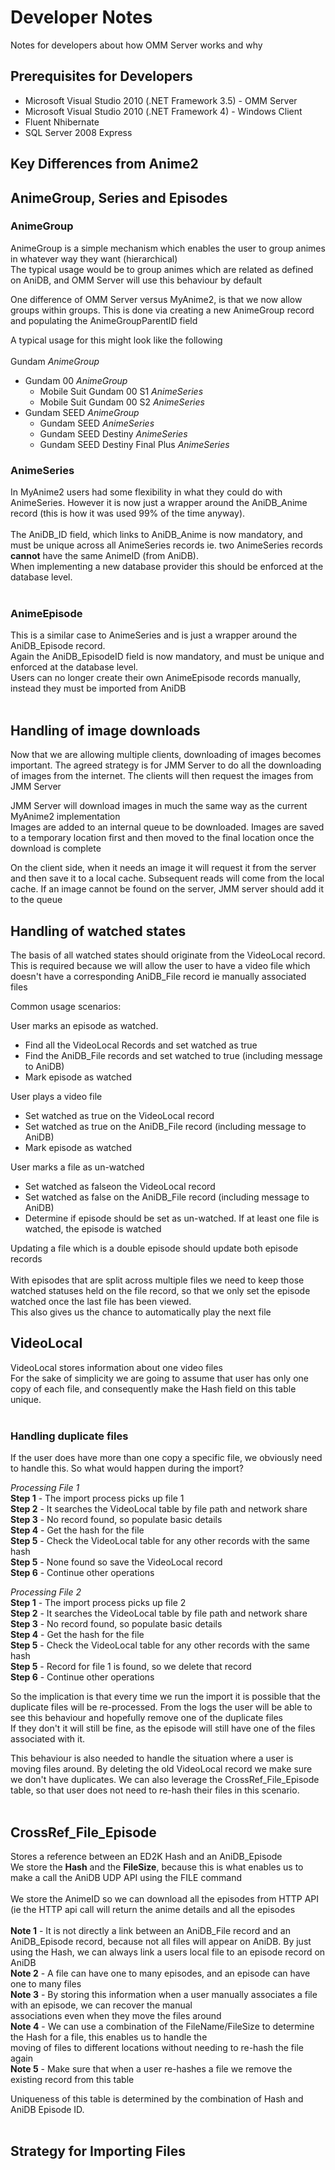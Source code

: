 # Developer Notes #

Notes for developers about how OMM Server works and why



## Prerequisites for Developers ##

  * Microsoft Visual Studio 2010 (.NET Framework 3.5) - OMM Server
  * Microsoft Visual Studio 2010 (.NET Framework 4) - Windows Client
  * Fluent Nhibernate
  * SQL Server 2008 Express

## Key Differences from Anime2 ##

## AnimeGroup, Series and Episodes ##

### AnimeGroup ###

AnimeGroup is a simple mechanism which enables the user to group animes in whatever way they want (hierarchical)<br>
The typical usage would be to group animes which are related as defined on AniDB, and OMM Server will use this behaviour by default<br>

One difference of OMM Server versus MyAnime2, is that we now allow groups within groups. This is done via creating a new AnimeGroup record and populating the AnimeGroupParentID field<br>

A typical usage for this might look like the following<br><br>
Gundam <i>AnimeGroup</i>
<ul><li>Gundam 00 <i>AnimeGroup</i>
<ul><li>Mobile Suit Gundam 00 S1 <i>AnimeSeries</i>
</li><li>Mobile Suit Gundam 00 S2 <i>AnimeSeries</i>
</li></ul></li><li>Gundam SEED <i>AnimeGroup</i>
<ul><li>Gundam SEED <i>AnimeSeries</i>
</li><li>Gundam SEED Destiny <i>AnimeSeries</i>
</li><li>Gundam SEED Destiny Final Plus <i>AnimeSeries</i></li></ul></li></ul>

<h3>AnimeSeries</h3>

In MyAnime2 users had some flexibility in what they could do with AnimeSeries. However it is now just a wrapper around the AniDB_Anime record (this is how it was used 99% of the time anyway).<br><br>
The AniDB_ID field, which links to AniDB_Anime is now mandatory, and must be unique across all AnimeSeries records ie. two AnimeSeries records <b>cannot</b> have the same AnimeID (from AniDB).<br>
When implementing a new database provider this should be enforced at the database level.<br>
<br>
<h3>AnimeEpisode</h3>

This is a similar case to AnimeSeries and is just a wrapper around the AniDB_Episode record.<br>
Again the AniDB_EpisodeID field is now mandatory, and must be unique and enforced at the database level.<br>
Users can no longer create their own AnimeEpisode records manually, instead they must be imported from AniDB<br>
<br>
<h2>Handling of image downloads</h2>

Now that we are allowing multiple clients, downloading of images becomes important. The agreed strategy is for JMM Server to do all the downloading of images from the internet. The clients will then request the images from JMM Server<br>

JMM Server will download images in much the same way as the current MyAnime2 implementation<br>
Images are added to an internal queue to be downloaded. Images are saved to a temporary location first and then moved to the final location once the download is complete<br>

On the client side, when it needs an image it will request it from the server and then save it to a local cache. Subsequent reads will come from the local cache. If an image cannot be found on the server, JMM server should add it to the queue<br>

<h2>Handling of watched states</h2>

The basis of all watched states should originate from the VideoLocal record. This is required because we will allow the user to have a video file which doesn't have a corresponding AniDB_File record ie manually associated files<br>

Common usage scenarios:<br>

User marks an episode as watched.<br>
- Find all the VideoLocal Records and set watched as true<br>
- Find the AniDB_File records and set watched to true (including message to AniDB)<br>
- Mark episode as watched<br>

User plays a video file<br>
- Set watched as true on the VideoLocal record<br>
- Set watched as true on the AniDB_File record (including message to AniDB)<br>
- Mark episode as watched<br>

User marks a file as un-watched<br>
- Set watched as falseon the VideoLocal record<br>
- Set watched as false on the AniDB_File record (including message to AniDB)<br>
- Determine if episode should be set as un-watched. If at least one file is watched, the episode is watched<br>


Updating a file which is a double episode should update both episode records<br><br>
With episodes that are split across multiple files we need to keep those watched statuses held on the file record, so that we only set the episode watched once the last file has been viewed.<br>
This also gives us the chance to automatically play the next file<br>

<h2>VideoLocal</h2>

VideoLocal stores information about one video files<br>
For the sake of simplicity we are going to assume that user has only one copy of each file, and consequently make the Hash field on this table unique.<br>
<br>
<h3>Handling duplicate files</h3>

If the user does have more than one copy a specific file, we obviously need to handle this. So what would happen during the import? <br>

<i>Processing File 1</i><br>
<b>Step 1</b> - The import process picks up file 1<br>
<b>Step 2</b> - It searches the VideoLocal table by file path and network share<br>
<b>Step 3</b> - No record found, so populate basic details<br>
<b>Step 4</b> - Get the hash for the file<br>
<b>Step 5</b> - Check the VideoLocal table for any other records with the same hash<br>
<b>Step 5</b> - None found so save the VideoLocal record<br>
<b>Step 6</b> - Continue other operations<br>

<i>Processing File 2</i><br>
<b>Step 1</b> - The import process picks up file 2<br>
<b>Step 2</b> - It searches the VideoLocal table by file path and network share<br>
<b>Step 3</b> - No record found, so populate basic details<br>
<b>Step 4</b> - Get the hash for the file<br>
<b>Step 5</b> - Check the VideoLocal table for any other records with the same hash<br>
<b>Step 5</b> - Record for file 1 is found, so we delete that record<br>
<b>Step 6</b> - Continue other operations<br>

So the implication is that every time we run the import it is possible that the duplicate files will be re-processed. From the logs the user will be able to see this behaviour and hopefully remove one of the duplicate files<br>
If they don't it will still be fine, as the episode will still have one of the files associated with it.<br>

This behaviour is also needed to handle the situation where a user is moving files around. By deleting the old VideoLocal record we make sure we don't have duplicates. We can also leverage the CrossRef_File_Episode table, so that user does not need to re-hash their files in this scenario.<br>
<br>
<h2>CrossRef_File_Episode</h2>

Stores a reference between an ED2K Hash and an AniDB_Episode<br>
We store the <b>Hash</b> and the <b>FileSize</b>, because this is what enables us to make a call the AniDB UDP API using the FILE command<br><br>
We store the AnimeID so we can download all the episodes from HTTP API (ie the HTTP api call will return the anime details and all the episodes<br><br>
<b>Note 1</b> - It is not directly a link between an AniDB_File record and an AniDB_Episode record, because not all files will appear on AniDB. By just using the Hash, we can always link a users local file to an episode record on AniDB<br>
<b>Note 2</b> - A file can have one to many episodes, and an episode can have one to many files<br>
<b>Note 3</b> -  By storing this information when a user manually associates a file with an episode, we can recover the manual<br>
associations even when they move the files around<br>
<b>Note 4</b> - We can use a combination of the FileName/FileSize to determine the Hash for a file, this enables us to handle the<br>
moving of files to different locations without needing to re-hash the file again<br>
<b>Note 5</b> - Make sure that when a user re-hashes a file we remove the existing record from this table<br>

Uniqueness of this table is determined by the combination of Hash and AniDB Episode ID.<br>
<br>
<h2>Strategy for Importing Files</h2>